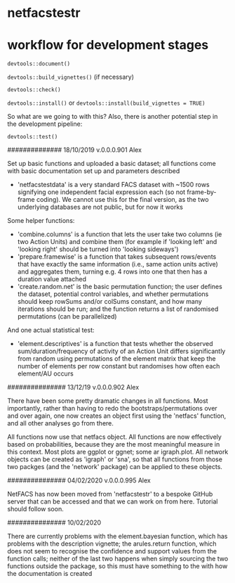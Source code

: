 # netfacstestr


# workflow for development stages

`devtools::document()`

`devtools::build_vignettes()` (if necessary)

`devtools::check()`

`devtools::install()` or `devtools::install(build_vignettes = TRUE)`

So what are we going to with this? Also, there is another potential step in the development pipeline:

`devtools::test()`


############## 18/10/2019 v.0.0.0.901 Alex

Set up basic functions and uploaded a basic dataset; all functions come with basic documentation set up and parameters described

 - 'netfacstestdata' is a very standard FACS dataset with ~1500 rows signifying one independent facial expression each (so not frame-by-frame coding). We cannot use this for the final version, as the two underlying databases are not public, but for now it works

Some helper functions:

 - 'combine.columns' is a function that lets the user take two columns (ie two Action Units) and combine them (for example if 'looking left' and 'looking right' should be turned into 'looking sideways')
 - 'prepare.framewise' is a function that takes subsequent rows/events that have exactly the same information (i.e., same action units active) and aggregates them, turning e.g. 4 rows into one that then has a duration value attached
 - 'create.random.net' is the basic permutation function; the user defines the dataset, potential control variables, and whether permutations should keep rowSums and/or colSums constant, and how many iterations should be run; and the function returns a list of randomised permutations (can be parallelized)

And one actual statistical test:
 - 'element.descriptives' is a function that tests whether the observed sum/duration/frequency of activity of an Action Unit differs significantly from random using permutations of the element matrix that keep the number of elements per row constant but randomises how often each element/AU occurs



############### 13/12/19 v.0.0.0.902 Alex

There have been some pretty dramatic changes in all functions. Most importantly, rather than having to redo the bootstraps/permutations over and over again, one now creates an object first using the 'netfacs' function, and all other analyses go from there.

All functions now use that netfacs object. All functions are now effectively based on probabilities, because they are the most meaningful measure in this context. Most plots are ggplot or ggnet; some ar igraph.plot. 
All network objects can be created as 'igraph' or 'sna', so that all functions from those two packges (and the 'network' package) can be applied to these objects.

############### 04/02/2020 v.0.0.0.995 Alex

NetFACS has now been moved from 'netfacstestr' to a bespoke GitHub server that can be accessed and that we can work on from here. Tutorial should follow soon.

############### 10/02/2020

There are currently problems with 
 the element.bayesian function, which has problems with the description vignette;
 the arules.return function, which does not seem to recognise the confidence and support values from the function calls;
neither of the last two happens when simply sourcing the two functions outside the package, so this must have something to the with how the documentation is created